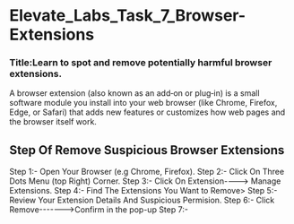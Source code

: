 # Elevate_Labs_Task_7_Browser-Extensions
### Title:Learn to spot and remove potentially harmful browser extensions.
A browser extension (also known as an add‑on or plug‑in) is a small software module you install into your web browser (like Chrome, Firefox, Edge, or Safari) that adds new features or customizes how web pages and the browser itself work.<br>
## Step Of Remove Suspicious Browser Extensions
Step 1:- Open Your Browser (e.g Chrome, Firefox).
Step 2:- Click On Three Dots Menu (top Right) Corner.
Step 3:- Click On Extension----> Manage Extensions.
Step 4:- Find The Extensions You Want to Remove>
Step 5:- Review Your Extension Details And Suspicious Permision.
Step 6:- Click Remove------->Confirm in the pop-up
Step 7:- 
